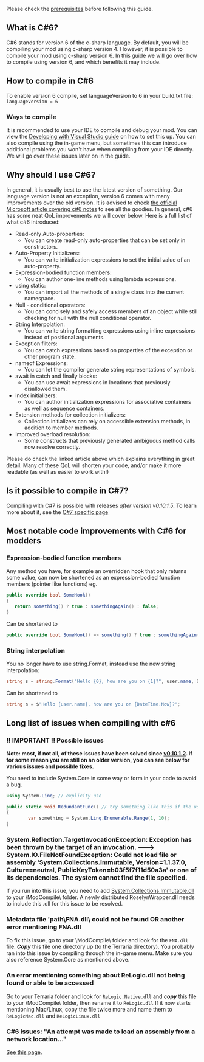 Please check the [prerequisites](Intermediate-Prerequisites) before following this guide.

## What is C#6?
C#6 stands for version 6 of the c-sharp language. By default, you will be compiling your mod using c-sharp version 4. However, it is possible to compile your mod using c-sharp version 6. In this guide we will go over how to compile using version 6, and which benefits it may include.

## How to compile in C#6
To enable version 6 compile, set languageVersion to 6 in your build.txt file:
`languageVersion = 6`

### Ways to compile 
It is recommended to use your IDE to compile and debug your mod. You can view the [Developing with Visual Studio guide](Developing-with-Visual-Studio) on how to set this up. You can also compile using the in-game menu, but sometimes this can introduce additional problems you won't have when compiling from your IDE directly. We will go over these issues later on in the guide.

## Why should I use C#6?
In general, it is usually best to use the latest version of something. Our language version is not an exception, version 6 comes with many improvements over the old version. It is advised to check [the official Microsoft article covering c#6 notes](https://docs.microsoft.com/en-us/dotnet/csharp/whats-new/csharp-6) to see all the goodies. In general, c#6 has some neat QoL improvements we will cover below. Here is a full list of what c#6 introduced:
* Read-only Auto-properties:
    * You can create read-only auto-properties that can be set only in constructors.
* Auto-Property Initializers:
    * You can write initialization expressions to set the initial value of an auto-property.
* Expression-bodied function members:
    * You can author one-line methods using lambda expressions.
* using static:
    * You can import all the methods of a single class into the current namespace.
* Null - conditional operators:
    * You can concisely and safely access members of an object while still checking for null with the null conditional operator.
* String Interpolation:
    * You can write string formatting expressions using inline expressions instead of positional arguments.
* Exception filters:
    * You can catch expressions based on properties of the exception or other program state.
* nameof Expressions:
    * You can let the compiler generate string representations of symbols.
* await in catch and finally blocks:
    * You can use await expressions in locations that previously disallowed them.
* index initializers:
    * You can author initialization expressions for associative containers as well as sequence containers.
* Extension methods for collection initializers:
    * Collection initializers can rely on accessible extension methods, in addition to member methods.
* Improved overload resolution:
    * Some constructs that previously generated ambiguous method calls now resolve correctly.

Please do check the linked article above which explains everything in great detail. Many of these QoL will shorten your code, and/or make it more readable (as well as easier to work with!)

## Is it possible to compile in C#7?
Compiling with C#7 is possible with releases _after version v0.10.1.5_. To learn more about it, see the [C#7 specific page](Intermediate-modding-with-c%237)

## Most notable code improvements with C#6 for modders
### Expression-bodied function members
Any method you have, for example an overridden hook that only returns some value, can now be shortened as an expression-bodied function members (pointer like functions) eg.
```csharp
public override bool SomeHook() 
{
   return something() ? true : somethingAgain() : false;
}
```
Can be shortened to
```csharp
public override bool SomeHook() => something() ? true : somethingAgain() : false
```

### String interpolation
You no longer have to use string.Format, instead use the new string interpolation:
```csharp
string s = string.Format("Hello {0}, how are you on {1}?", user.name, DateTime.Now);
```
Can be shortened to
```csharp
string s = $"Hello {user.name}, how are you on {DateTime.Now}?";
```
## Long list of issues when compiling with c#6

### !! IMPORTANT !! Possible issues
**Note: most, if not all, of these issues have been solved since [v0.10.1.2](https://github.com/tModLoader/tModLoader/releases/tag/v0.10.1.2). If for some reason you are still on an older version, you can see below for various issues and possible fixes.**

You need to include System.Core in some way or form in your code to avoid a bug.
```csharp
using System.Linq; // explicity use

public static void RedundantFunc() // try something like this if the using directive isn't enough
{
        var something = System.Linq.Enumerable.Range(1, 10);
}
```

### System.Reflection.TargetInvocationException: Exception has been thrown by the target of an invocation. ---> System.IO.FileNotFoundException: Could not load file or assembly 'System.Collections.Immutable, Version=1.1.37.0, Culture=neutral, PublicKeyToken=b03f5f7f11d50a3a' or one of its dependencies. The system cannot find the file specified.
If you run into this issue, you need to add [System.Collections.Immutable.dll](https://cdn.discordapp.com/attachments/103115427491610624/352120158439079936/System.Collections.Immutable.dll) to your \ModCompile\ folder. A newly distributed RoselynWrapper.dll needs to include this .dll for this issue to be resolved.

### Metadata file 'path\FNA.dll\ could not be found OR another error mentioning FNA.dll
To fix this issue, go to your \ModCompile\ folder and look for the `FNA.dll` file. _**Copy**_ this file one directory up (to the Terraria directory). You probably ran into this issue by compiling through the in-game menu. Make sure you also reference System.Core as mentioned above.

### An error mentioning something about ReLogic.dll not being found or able to be accessed
Go to your Terraria folder and look for `ReLogic.Native.dll` and _**copy**_ this file to your \ModCompile\ folder, then rename it to `ReLogic.dll` If it now starts mentioning Mac/Linux, copy the file twice more and name them to `ReLogicMac.dll` and `ReLogicLinux.dll`

### C#6 issues: "An attempt was made to load an assembly from a network location..."
[See this page](https://github.com/tModLoader/tModLoader/wiki/Basic-tModLoader-Modding-FAQ#c-6-issues-an-attempt-was-made-to-load-an-assembly-from-a-network-location).